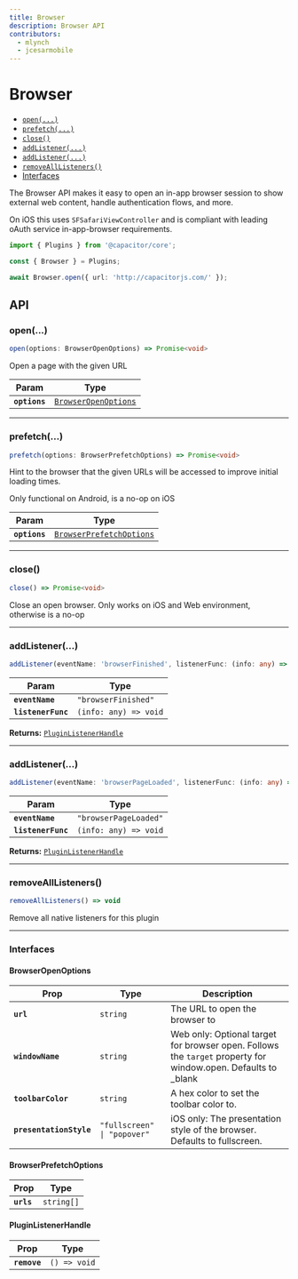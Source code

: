 ```yaml
---
title: Browser
description: Browser API
contributors:
  - mlynch
  - jcesarmobile
---
```


<plugin-platforms platforms="pwa,ios,android"></plugin-platforms>

# Browser

<docgen-index>

- [`open(...)`](#open)
- [`prefetch(...)`](#prefetch)
- [`close()`](#close)
- [`addListener(...)`](#addlistener)
- [`addListener(...)`](#addlistener)
- [`removeAllListeners()`](#removealllisteners)
- [Interfaces](#interfaces)

</docgen-index>

The Browser API makes it easy to open an in-app browser session to show external web content,
handle authentication flows, and more.

On iOS this uses `SFSafariViewController` and is compliant with leading oAuth service in-app-browser requirements.

```typescript
import { Plugins } from '@capacitor/core';

const { Browser } = Plugins;

await Browser.open({ url: 'http://capacitorjs.com/' });
```

## API

<docgen-api>
<!--Update the source file JSDoc comments and rerun docgen to update the docs below-->

### open(...)

```typescript
open(options: BrowserOpenOptions) => Promise<void>
```

Open a page with the given URL

| Param         | Type                                                              |
| ------------- | ----------------------------------------------------------------- |
| **`options`** | <code><a href="#browseropenoptions">BrowserOpenOptions</a></code> |

---

### prefetch(...)

```typescript
prefetch(options: BrowserPrefetchOptions) => Promise<void>
```

Hint to the browser that the given URLs will be accessed
to improve initial loading times.

Only functional on Android, is a no-op on iOS

| Param         | Type                                                                      |
| ------------- | ------------------------------------------------------------------------- |
| **`options`** | <code><a href="#browserprefetchoptions">BrowserPrefetchOptions</a></code> |

---

### close()

```typescript
close() => Promise<void>
```

Close an open browser. Only works on iOS and Web environment, otherwise is a no-op

---

### addListener(...)

```typescript
addListener(eventName: 'browserFinished', listenerFunc: (info: any) => void) => PluginListenerHandle
```

| Param              | Type                                |
| ------------------ | ----------------------------------- |
| **`eventName`**    | <code>"browserFinished"</code>      |
| **`listenerFunc`** | <code>(info: any) =&gt; void</code> |

**Returns:** <code><a href="#pluginlistenerhandle">PluginListenerHandle</a></code>

---

### addListener(...)

```typescript
addListener(eventName: 'browserPageLoaded', listenerFunc: (info: any) => void) => PluginListenerHandle
```

| Param              | Type                                |
| ------------------ | ----------------------------------- |
| **`eventName`**    | <code>"browserPageLoaded"</code>    |
| **`listenerFunc`** | <code>(info: any) =&gt; void</code> |

**Returns:** <code><a href="#pluginlistenerhandle">PluginListenerHandle</a></code>

---

### removeAllListeners()

```typescript
removeAllListeners() => void
```

Remove all native listeners for this plugin

---

### Interfaces

#### BrowserOpenOptions

| Prop                    | Type                                   | Description                                                                                                    |
| ----------------------- | -------------------------------------- | -------------------------------------------------------------------------------------------------------------- |
| **`url`**               | <code>string</code>                    | The URL to open the browser to                                                                                 |
| **`windowName`**        | <code>string</code>                    | Web only: Optional target for browser open. Follows the `target` property for window.open. Defaults to \_blank |
| **`toolbarColor`**      | <code>string</code>                    | A hex color to set the toolbar color to.                                                                       |
| **`presentationStyle`** | <code>"fullscreen" \| "popover"</code> | iOS only: The presentation style of the browser. Defaults to fullscreen.                                       |

#### BrowserPrefetchOptions

| Prop       | Type                  |
| ---------- | --------------------- |
| **`urls`** | <code>string[]</code> |

#### PluginListenerHandle

| Prop         | Type                       |
| ------------ | -------------------------- |
| **`remove`** | <code>() =&gt; void</code> |

</docgen-api>
